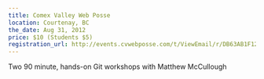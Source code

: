```yaml
---
title: Comex Valley Web Posse
location: Courtenay, BC
the_date: Aug 31, 2012
price: $10 (Students $5)
registration_url: http://events.cvwebposse.com/t/ViewEmail/r/DB63AB1F120E285A
---
```


Two 90 minute, hands-on Git workshops with Matthew McCullough
